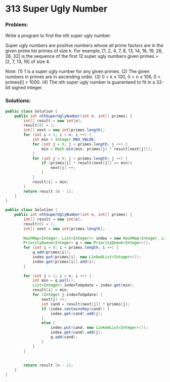 # 313 Super Ugly Number

### Problem:

Write a program to find the nth super ugly number.

Super ugly numbers are positive numbers whose all prime factors are in the given prime list primes of size k. For example, [1, 2, 4, 7, 8, 13, 14, 16, 19, 26, 28, 32] is the sequence of the first 12 super ugly numbers given primes = [2, 7, 13, 19] of size 4.

Note:
(1) 1 is a super ugly number for any given primes.
(2) The given numbers in primes are in ascending order.
(3) 0 < k ≤ 100, 0 < n ≤ 106, 0 < primes[i] < 1000.
(4) The nth super ugly number is guaranteed to fit in a 32-bit signed integer.

### Solutions:

```java
public class Solution {
    public int nthSuperUglyNumber(int n, int[] primes) {
        int[] result = new int[n];
        result[0] = 1;
        int[] next = new int[primes.length];
        for (int i = 1; i < n; i ++) {
            int min = Integer.MAX_VALUE;
            for (int j = 0; j < primes.length; j ++) {
                min = Math.min(min, primes[j] * result[next[j]]);
            }
            for (int j = 0; j < primes.length; j ++) {
                if (primes[j] * result[next[j]] == min){
                    next[j] ++;
                }
            }
            result[i] = min;
        }
        return result [n - 1];
    }
}
```

```java
public class Solution {
    public int nthSuperUglyNumber(int n, int[] primes) {
        int[] result = new int[n];
        result[0] = 1;
        int[] next = new int[primes.length];
        
        HashMap<Integer, List<Integer>> index = new HashMap<Integer, List<Integer>>();
        PriorityQueue<Integer> q = new PriorityQueue<Integer>();
        for (int i = 0; i < primes.length; i ++) {
            q.add(primes[i]);
            index.put(primes[i], new LinkedList<Integer>());
            index.get(primes[i]).add(i);
        }
        
        for (int i = 1; i < n; i ++) {
            int min = q.poll();
            List<Integer> indexToUpdate = index.get(min);
            result[i] = min;
            for (Integer j:indexToUpdate) {
                next[j] ++;
                int cand = result[next[j]] * primes[j];
                if (index.containsKey(cand)) {
                    index.get(cand).add(j);
                }
                else {
                    index.put(cand, new LinkedList<Integer>());
                    index.get(cand).add(j);
                    q.add(cand);
                }
            }
        }
        
        
        return result [n - 1];
    }
}
```